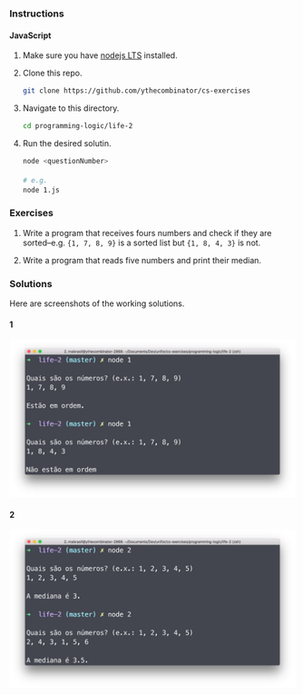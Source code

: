 ### Instructions

#### JavaScript

1.   Make sure you have [nodejs LTS](https://nodejs.org/en/download/) installed.

1.   Clone this repo.

      ```sh
      git clone https://github.com/ythecombinator/cs-exercises
      ```

1.   Navigate to this directory.

      ```sh
      cd programming-logic/life-2
      ```

1.   Run the desired solutin.

      ```sh
      node <questionNumber>

      # e.g.
      node 1.js
      ```

### Exercises

1.   Write a program that receives fours numbers and check if they are sorted–e.g. `{1, 7, 8, 9}` is a sorted list but `{1, 8, 4, 3}` is not.

1.   Write a program that reads five numbers and print their median.

### Solutions

Here are screenshots of the working solutions.

#### 1

![Question 1](1.png)

#### 2

![Question 2](2.png)
